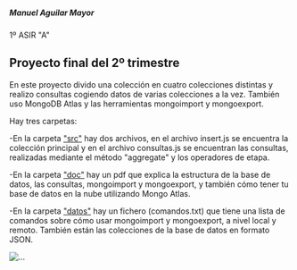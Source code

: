 <h5>Manuel Aguilar Mayor</h5>                              1º ASIR "A"

<h2>Proyecto final del 2º trimestre</h2>

En este proyecto divido una colección en cuatro colecciones distintas y realizo consultas cogiendo datos de varias colecciones a la vez. También uso MongoDB Atlas y las herramientas mongoimport y mongoexport.

Hay tres carpetas:

-En la carpeta ["src"](https://github.com/AguilarMayorManuel/Proyecto_2Trimestre/tree/main/src) hay dos archivos, en el archivo insert.js se encuentra la colección principal y en el archivo consultas.js se encuentran las consultas, realizadas mediante el método "aggregate" y los operadores de etapa.

 
-En la carpeta ["doc"](https://github.com/AguilarMayorManuel/Proyecto_2Trimestre/tree/main/doc) hay un pdf que explica la estructura de la base de datos, las consultas, mongoimport y mongoexport, y también cómo tener tu base de datos en la nube utilizando Mongo Atlas. 

  
-En la carpeta ["datos"](https://github.com/AguilarMayorManuel/Proyecto_2Trimestre/tree/main/datos) hay un fichero (comandos.txt) que tiene una lista de comandos sobre cómo usar mongoimport y mongoexport, a nivel local y remoto. También están las colecciones de la base de datos en formato JSON.

                     
![...](https://www.google.com/url?sa=i&url=https%3A%2F%2Foperadoras-moviles.com%2Fnoticias-telefonia%2Fphone-house-abre-una-tienda-de-moviles-outlet-en-sevilla%2F&psig=AOvVaw0R9QC719SpDHeuoKnQEF9x&ust=1646685932267000&source=images&cd=vfe&ved=0CAgQjRxqFwoTCKC9vqutsvYCFQAAAAAdAAAAABAx)